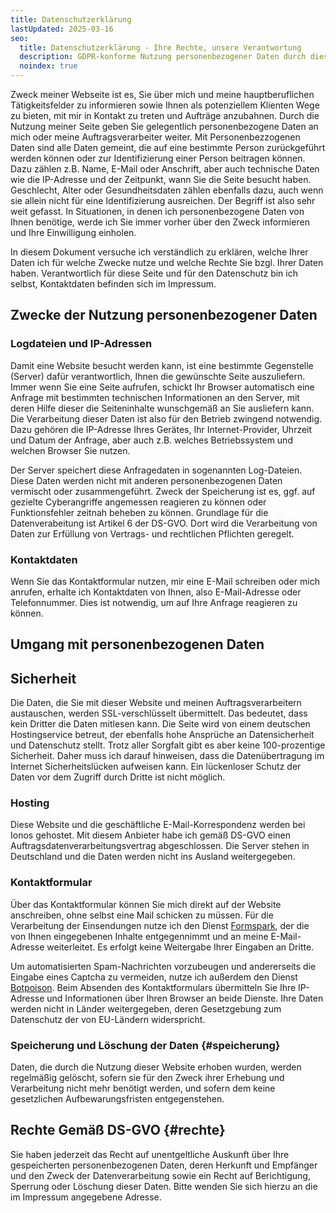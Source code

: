 ```yaml
---
title: Datenschutzerklärung
lastUpdated: 2025-03-16
seo:
  title: Datenschutzerklärung - Ihre Rechte, unsere Verantwortung
  description: GDPR-konforme Nutzung personenbezogener Daten durch diese Website
  noindex: true
---
```


Zweck meiner Webseite ist es, Sie über mich und meine hauptberuflichen Tätigkeitsfelder zu informieren
sowie Ihnen als potenziellem Klienten Wege zu bieten, mit mir in Kontakt zu treten und Aufträge anzubahnen.
Durch die Nutzung meiner Seite geben Sie gelegentlich personenbezogene Daten an mich oder meine Auftragsverarbeiter weiter.
Mit Personenbezzogenen Daten sind alle Daten gemeint, die auf eine bestimmte Person zurückgeführt werden können
oder zur Identifizierung einer Person beitragen können.
Dazu zählen z.B. Name, E-Mail oder Anschrift, aber auch technische Daten wie die IP-Adresse und der Zeitpunkt, wann Sie die Seite besucht haben.
Geschlecht, Alter oder Gesundheitsdaten zählen ebenfalls dazu, auch wenn sie allein nicht für eine Identifizierung ausreichen.
Der Begriff ist also sehr weit gefasst.
In Situationen, in denen ich personenbezogene Daten von Ihnen benötige, werde ich Sie immer vorher über den Zweck informieren und Ihre Einwilligung einholen.

In diesem Dokument versuche ich verständlich zu erklären, welche Ihrer Daten ich für welche Zwecke nutze und welche Rechte Sie bzgl. Ihrer Daten haben.
Verantwortlich für diese Seite und für den Datenschutz bin ich selbst, Kontaktdaten befinden sich im Impressum.

## Zwecke der Nutzung personenbezogener Daten

### Logdateien und IP-Adressen

Damit eine Website besucht werden kann, ist eine bestimmte Gegenstelle (Server) dafür verantwortlich, Ihnen die gewünschte Seite auszuliefern.
Immer wenn Sie eine Seite aufrufen, schickt Ihr Browser automatisch eine Anfrage mit bestimmten technischen Informationen an den Server,
mit deren Hilfe dieser die Seiteninhalte wunschgemäß an Sie ausliefern kann.
Die Verarbeitung dieser Daten ist also für den Betrieb zwingend notwendig.
Dazu gehören die IP-Adresse Ihres Gerätes, Ihr Internet-Provider, Uhrzeit und Datum der Anfrage,
aber auch z.B. welches Betriebssystem und welchen Browser Sie nutzen.

Der Server speichert diese Anfragedaten in sogenannten Log-Dateien.
Diese Daten werden nicht mit anderen personenbezogenen Daten vermischt oder zusammengeführt.
Zweck der Speicherung ist es, ggf. auf gezielte Cyberangriffe angemessen reagieren zu können oder Funktionsfehler zeitnah beheben zu können.
Grundlage für die Datenverabeitung ist Artikel 6 der DS-GVO.
Dort wird die Verarbeitung von Daten zur Erfüllung von Vertrags- und rechtlichen Pflichten geregelt.

### Kontaktdaten

Wenn Sie das Kontaktformular nutzen, mir eine E-Mail schreiben oder mich anrufen,
erhalte ich Kontaktdaten von Ihnen, also E-Mail-Adresse oder Telefonnummer.
Dies ist notwendig, um auf Ihre Anfrage reagieren zu können.

## Umgang mit personenbezogenen Daten

## Sicherheit

Die Daten, die Sie mit dieser Website und meinen Auftragsverarbeitern austauschen, werden SSL-verschlüsselt übermittelt.
Das bedeutet, dass kein Dritter die Daten mitlesen kann.
Die Seite wird von einem deutschen Hostingservice betreut, der ebenfalls hohe Ansprüche an Datensicherheit und Datenschutz stellt.
Trotz aller Sorgfalt gibt es aber keine 100-prozentige Sicherheit.
Daher muss ich darauf hinweisen, dass die Datenübertragung im Internet Sicherheitslücken aufweisen kann.
Ein lückenloser Schutz der Daten vor dem Zugriff durch Dritte ist nicht möglich.

### Hosting

Diese Website und die geschäftliche E-Mail-Korrespondenz werden bei Ionos gehostet.
Mit diesem Anbieter habe ich gemäß DS-GVO einen Auftragsdatenverarbeitungsvertrag abgeschlossen.
Die Server stehen in Deutschland und die Daten werden nicht ins Ausland weitergegeben.

### Kontaktformular

Über das Kontaktformular können Sie mich direkt auf der Website anschreiben, ohne selbst eine Mail schicken zu müssen.
Für die Verarbeitung der Einsendungen nutze ich den Dienst [Formspark],
der die von Ihnen eingegebenen Inhalte entgegennimmt und an meine E-Mail-Adresse weiterleitet.
Es erfolgt keine Weitergabe Ihrer Eingaben an Dritte.

Um automatisierten Spam-Nachrichten vorzubeugen und andererseits die Eingabe eines Captcha zu vermeiden, nutze ich außerdem den Dienst [Botpoison].
Beim Absenden des Kontaktformulars übermitteln Sie Ihre IP-Adresse und Informationen über Ihren Browser an beide Dienste.
Ihre Daten werden nicht in Länder weitergegeben, deren Gesetzgebung zum Datenschutz der von EU-Ländern widerspricht.

[formspark]: https://www.formspark.io/
[botpoison]: https://botpoison.com/

### Speicherung und Löschung der Daten {#speicherung}

Daten, die durch die Nutzung dieser Website erhoben wurden, werden regelmäßig gelöscht,
sofern sie für den Zweck ihrer Erhebung und Verarbeitung nicht mehr benötigt werden, und sofern dem keine gesetzlichen Aufbewarungsfristen entgegenstehen.

## Rechte Gemäß DS-GVO {#rechte}

Sie haben jederzeit das Recht auf unentgeltliche Auskunft über Ihre gespeicherten personenbezogenen Daten,
deren Herkunft und Empfänger und den Zweck der Datenverarbeitung sowie ein Recht auf Berichtigung, Sperrung oder Löschung dieser Daten.
Bitte wenden Sie sich hierzu an die im Impressum angegebene Adresse.
